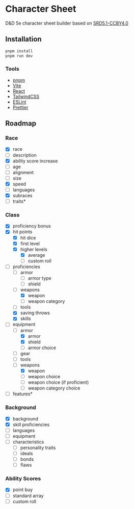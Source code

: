 # Character Sheet

D&D 5e character sheet builder based on [SRD5.1-CCBY4.0](https://www.dndbeyond.com/attachments/39j2li89/SRD5.1-CCBY4.0_License_live%20links.pdf)

## Installation

```sh
pnpm install
pnpm run dev
```

### Tools

- [pnpm](https://pnpm.io/)
- [Vite](https://vitejs.dev/)
- [React](https://react.dev/)
- [TailwindCSS](https://tailwindcss.com/)
- [ESLint](https://eslint.org/)
- [Prettier](https://prettier.io/)

## Roadmap

### Race

- [x] race
- [ ] description
- [x] ability score increase
- [ ] age
- [ ] alignment
- [ ] size
- [x] speed
- [ ] languages
- [x] subraces
- [ ] traits\*

### Class

- [x] proficiency bonus
- [x] hit points
  - [x] hit dice
  - [x] first level
  - [x] higher levels
    - [x] average
    - [ ] custom roll
- [ ] proficiencies
  - [ ] armor
    - [ ] armor type
    - [ ] shield
  - [ ] weapons
    - [x] weapon
    - [ ] weapon category
  - [ ] tools
  - [x] saving throws
  - [x] skills
- [ ] equipment
  - [ ] armor
    - [x] armor
    - [x] shield
    - [ ] armor choice
  - [ ] gear
  - [ ] tools
  - [ ] weapons
    - [x] weapon
    - [ ] weapon choice
    - [ ] weapon choice (if proficient)
    - [ ] weapon category choice
- [ ] features\*

### Background

- [x] background
- [x] skill proficiencies
- [ ] languages
- [ ] equipment
- [ ] characteristics
  - [ ] personality traits
  - [ ] ideals
  - [ ] bonds
  - [ ] flaws

### Ability Scores

- [x] point buy
- [ ] standard array
- [ ] custom roll
